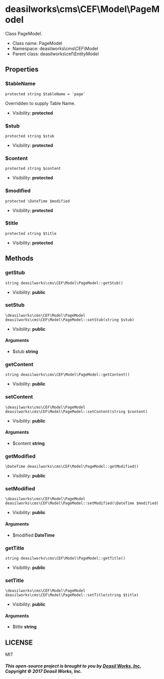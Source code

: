 deasilworks\cms\CEF\Model\PageModel
===============

Class PageModel.




* Class name: PageModel
* Namespace: deasilworks\cms\CEF\Model
* Parent class: deasilworks\cef\EntityModel





Properties
----------


### $tableName

    protected string $tableName = 'page'

Overridden to supply Table Name.



* Visibility: **protected**


### $stub

    protected string $stub





* Visibility: **protected**


### $content

    protected string $content





* Visibility: **protected**


### $modified

    protected \DateTime $modified





* Visibility: **protected**


### $title

    protected string $title





* Visibility: **protected**


Methods
-------


### getStub

    string deasilworks\cms\CEF\Model\PageModel::getStub()





* Visibility: **public**




### setStub

    \deasilworks\cms\CEF\Model\PageModel deasilworks\cms\CEF\Model\PageModel::setStub(string $stub)





* Visibility: **public**


#### Arguments
* $stub **string**



### getContent

    string deasilworks\cms\CEF\Model\PageModel::getContent()





* Visibility: **public**




### setContent

    \deasilworks\cms\CEF\Model\PageModel deasilworks\cms\CEF\Model\PageModel::setContent(string $content)





* Visibility: **public**


#### Arguments
* $content **string**



### getModified

    \DateTime deasilworks\cms\CEF\Model\PageModel::getModified()





* Visibility: **public**




### setModified

    \deasilworks\cms\CEF\Model\PageModel deasilworks\cms\CEF\Model\PageModel::setModified(\DateTime $modified)





* Visibility: **public**


#### Arguments
* $modified **DateTime**



### getTitle

    string deasilworks\cms\CEF\Model\PageModel::getTitle()





* Visibility: **public**




### setTitle

    \deasilworks\cms\CEF\Model\PageModel deasilworks\cms\CEF\Model\PageModel::setTitle(string $title)





* Visibility: **public**


#### Arguments
* $title **string**



## LICENSE

MIT

##### This open-source project is brought to you by [Deasil Works, Inc.](http://deasil.works/) Copyright &copy; 2017 Deasil Works, Inc.